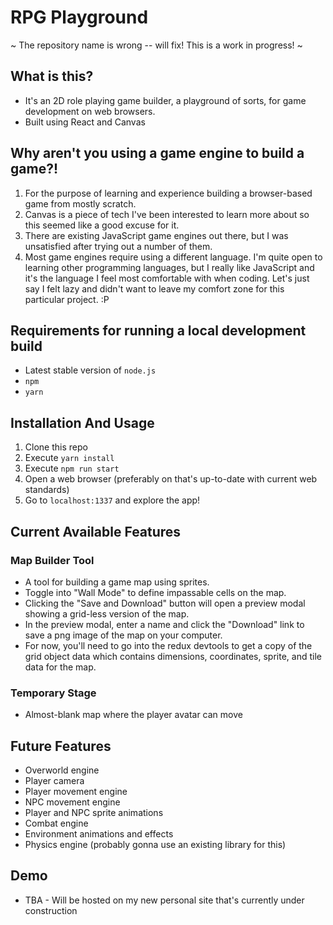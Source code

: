 # RPG Playground
 ~ The repository name is wrong -- will fix! This is a work in progress! ~
## What is this?
* It's an 2D role playing game builder, a playground of sorts, for game development on web browsers.
* Built using React and Canvas

## Why aren't you using a game engine to build a game?!
1. For the purpose of learning and experience building a browser-based game from mostly scratch.
2. Canvas is a piece of tech I've been interested to learn more about so this seemed like a good excuse for it.
3. There are existing JavaScript game engines out there, but I was unsatisfied after trying out a number of them.
4. Most game engines require using a different language. I'm quite open to learning other programming languages, but I really like JavaScript and it's the language I feel most comfortable with when coding. Let's just say I felt lazy and didn't want to leave my comfort zone for this particular project. :P

## Requirements for running a local development build
* Latest stable version of `node.js`
* `npm`
* `yarn`

## Installation And Usage
1. Clone this repo
2. Execute `yarn install`
3. Execute `npm run start`
4. Open a web browser (preferably on that's up-to-date with current web standards)
5. Go to `localhost:1337` and explore the app!

## Current Available Features
### Map Builder Tool
  * A tool for building a game map using sprites.
  * Toggle into "Wall Mode" to define impassable cells on the map.
  * Clicking the "Save and Download" button will open a preview modal showing a grid-less version of the map.
  * In the preview modal, enter a name and click the "Download" link to save a png image of the map on your computer.
  * For now, you'll need to go into the redux devtools to get a copy of the grid object data which contains dimensions, coordinates, sprite, and tile data for the map.
### Temporary Stage
  * Almost-blank map where the player avatar can move

## Future Features
* Overworld engine
* Player camera
* Player movement engine
* NPC movement engine
* Player and NPC sprite animations
* Combat engine
* Environment animations and effects
* Physics engine (probably gonna use an existing library for this)

## Demo
* TBA - Will be hosted on my new personal site that's currently under construction
